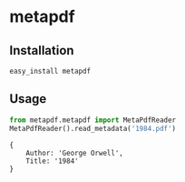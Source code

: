 metapdf
=======

Installation
------------

    easy_install metapdf

Usage
-----

```python
from metapdf.metapdf import MetaPdfReader
MetaPdfReader().read_metadata('1984.pdf')
```

    {
        Author: 'George Orwell',
        Title: '1984'
    }
